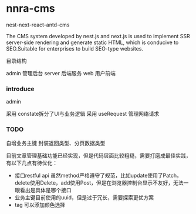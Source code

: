 # nnra-cms
nest-next-react-antd-cms

The CMS system developed by nest.js and next.js is used to implement SSR server-side rendering and generate static HTML, which is conducive to SEO.Suitable for enterprises to build SEO-type websites.

目录结构

admin  管理后台
server 后端服务
web    用户前端

### introduce

admin

采用 constate拆分了UI与业务逻辑
采用 useRequest 管理网络请求


### TODO
自增业务主键
封装返回类型、分页数据类型

目前文章管理基础功能已经实现，但是代码层面比较粗糙，需要打磨成最佳实践，有以下几点有待优化：
- 接口restful api 虽然method严格遵守了规范，比如update使用了Patch，delete使用Delete，add使用Post，但是在浏览器控制台显示不友好，无法一眼看出是具体是哪个接口
- 业务主键目前使用的uuid，但是过于冗长，需要探索更优方案
- tag 可以添加颜色选择
